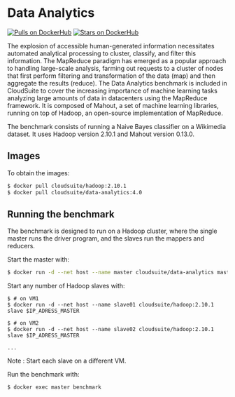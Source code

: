 # Data Analytics #

[![Pulls on DockerHub][dhpulls]][dhrepo]
[![Stars on DockerHub][dhstars]][dhrepo]

The explosion of accessible human-generated information necessitates automated analytical processing to cluster, classify, and filter this information. The MapReduce paradigm has emerged as a popular approach to handling large-scale analysis, farming out requests to a cluster of nodes that first perform filtering and transformation of the data (map) and then aggregate the results (reduce). The Data Analytics benchmark is included in CloudSuite to cover the increasing importance of machine learning tasks analyzing large amounts of data in datacenters using the MapReduce framework. It is composed of Mahout, a set of machine learning libraries, running on top of Hadoop, an open-source implementation of MapReduce.

The benchmark consists of running a Naive Bayes classifier on a Wikimedia dataset. It uses Hadoop version 2.10.1 and Mahout version 0.13.0.

## Images ##

To obtain the images:

```bash
$ docker pull cloudsuite/hadoop:2.10.1
$ docker pull cloudsuite/data-analytics:4.0

```

## Running the benchmark ##

The benchmark is designed to run on a Hadoop cluster, where the single master runs the driver program, and the slaves run the mappers and reducers.

Start the master with:

```bash
$ docker run -d --net host --name master cloudsuite/data-analytics master
```

Start any number of Hadoop slaves with:
```
$ # on VM1
$ docker run -d --net host --name slave01 cloudsuite/hadoop:2.10.1 slave $IP_ADRESS_MASTER

$ # on VM2
$ docker run -d --net host --name slave02 cloudsuite/hadoop:2.10.1 slave $IP_ADRESS_MASTER

...
```
Note : Start each slave on a different VM.

Run the benchmark with:

```bash
$ docker exec master benchmark
```

[dhrepo]: https://hub.docker.com/r/cloudsuite/data-analytics/ "DockerHub Page"
[dhpulls]: https://img.shields.io/docker/pulls/cloudsuite/data-analytics.svg "Go to DockerHub Page"
[dhstars]: https://img.shields.io/docker/stars/cloudsuite/data-analytics.svg "Go to DockerHub Page"
